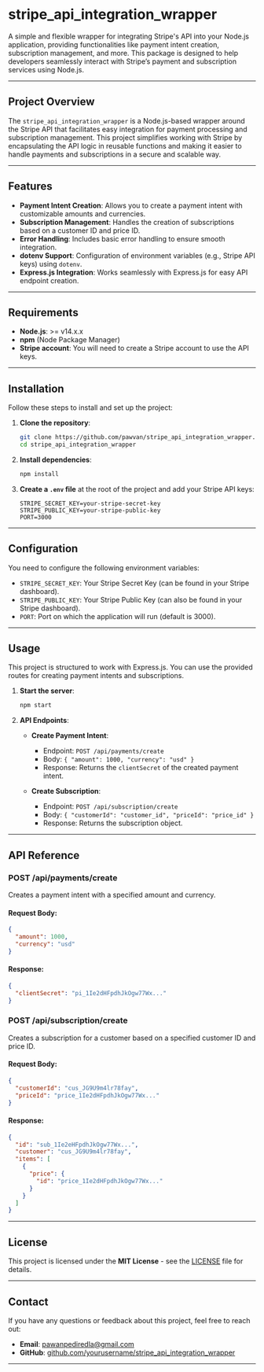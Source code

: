 
# **stripe_api_integration_wrapper**

A simple and flexible wrapper for integrating Stripe's API into your Node.js application, providing functionalities like payment intent creation, subscription management, and more. This package is designed to help developers seamlessly interact with Stripe’s payment and subscription services using Node.js.


---

## **Project Overview**

The `stripe_api_integration_wrapper` is a Node.js-based wrapper around the Stripe API that facilitates easy integration for payment processing and subscription management. This project simplifies working with Stripe by encapsulating the API logic in reusable functions and making it easier to handle payments and subscriptions in a secure and scalable way.

---

## **Features**
- **Payment Intent Creation**: Allows you to create a payment intent with customizable amounts and currencies.
- **Subscription Management**: Handles the creation of subscriptions based on a customer ID and price ID.
- **Error Handling**: Includes basic error handling to ensure smooth integration.
- **dotenv Support**: Configuration of environment variables (e.g., Stripe API keys) using `dotenv`.
- **Express.js Integration**: Works seamlessly with Express.js for easy API endpoint creation.

---

## **Requirements**
- **Node.js**: >= v14.x.x
- **npm** (Node Package Manager)
- **Stripe account**: You will need to create a Stripe account to use the API keys.

---

## **Installation**

Follow these steps to install and set up the project:

1. **Clone the repository**:
   ```bash
   git clone https://github.com/pawvan/stripe_api_integration_wrapper.git
   cd stripe_api_integration_wrapper
   ```

2. **Install dependencies**:
   ```bash
   npm install
   ```

3. **Create a `.env` file** at the root of the project and add your Stripe API keys:
   ```plaintext
   STRIPE_SECRET_KEY=your-stripe-secret-key
   STRIPE_PUBLIC_KEY=your-stripe-public-key
   PORT=3000
   ```

---

## **Configuration**

You need to configure the following environment variables:

- `STRIPE_SECRET_KEY`: Your Stripe Secret Key (can be found in your Stripe dashboard).
- `STRIPE_PUBLIC_KEY`: Your Stripe Public Key (can also be found in your Stripe dashboard).
- `PORT`: Port on which the application will run (default is 3000).

---

## **Usage**

This project is structured to work with Express.js. You can use the provided routes for creating payment intents and subscriptions.

1. **Start the server**:
   ```bash
   npm start
   ```

2. **API Endpoints**:
   - **Create Payment Intent**:
     - Endpoint: `POST /api/payments/create`
     - Body: `{ "amount": 1000, "currency": "usd" }`
     - Response: Returns the `clientSecret` of the created payment intent.
   
   - **Create Subscription**:
     - Endpoint: `POST /api/subscription/create`
     - Body: `{ "customerId": "customer_id", "priceId": "price_id" }`
     - Response: Returns the subscription object.

---

## **API Reference**

### **POST /api/payments/create**

Creates a payment intent with a specified amount and currency.

#### Request Body:
```json
{
  "amount": 1000,
  "currency": "usd"
}
```

#### Response:
```json
{
  "clientSecret": "pi_1Ie2dHFpdhJkOgw77Wx..."
}
```

### **POST /api/subscription/create**

Creates a subscription for a customer based on a specified customer ID and price ID.

#### Request Body:
```json
{
  "customerId": "cus_JG9U9m4lr78fay",
  "priceId": "price_1Ie2dHFpdhJkOgw77Wx..."
}
```

#### Response:
```json
{
  "id": "sub_1Ie2eHFpdhJkOgw77Wx...",
  "customer": "cus_JG9U9m4lr78fay",
  "items": [
    {
      "price": {
        "id": "price_1Ie2dHFpdhJkOgw77Wx..."
      }
    }
  ]
}
```

---

## **License**

This project is licensed under the **MIT License** - see the [LICENSE](LICENSE) file for details.

---

## **Contact**

If you have any questions or feedback about this project, feel free to reach out:
- **Email**: pawanpediredla@gmail.com
- **GitHub**: [github.com/yourusername/stripe_api_integration_wrapper](https://github.com/pawvan/stripe_api_integration_wrapper)
---
